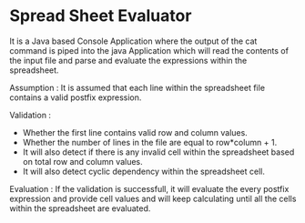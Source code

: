 # Spread Sheet Evaluator
It is a Java based Console Application where the output of the cat command is piped into the java Application 
which will read the contents of the input file and parse and evaluate the expressions within the spreadsheet.

Assumption : It is assumed that each line within the spreadsheet file contains a valid postfix expression.

Validation : 
  - Whether the first line contains valid row and column values.
  - Whether the number of lines in the file are equal to row*column + 1.
  - It will also detect if there is any invalid cell within the spreadsheet based on total row and column values.
  - It will also detect cyclic dependency within the spreadsheet cell.
 
 Evaluation : If the validation is successfull, it will evaluate the every postfix expression and provide cell values and will keep 
 calculating until all the cells within the spreadsheet are evaluated.

